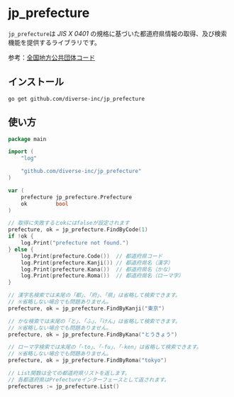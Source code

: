 # jp_prefecture

`jp_prefecture`は _JIS X 0401_ の規格に基づいた都道府県情報の取得、及び検索機能を提供するライブラリです。

参考：[全国地方公共団体コード](https://ja.wikipedia.org/wiki/%E5%85%A8%E5%9B%BD%E5%9C%B0%E6%96%B9%E5%85%AC%E5%85%B1%E5%9B%A3%E4%BD%93%E3%82%B3%E3%83%BC%E3%83%89)

## インストール

```
go get github.com/diverse-inc/jp_prefecture
```

## 使い方

```go
package main

import (
	"log"

	"github.com/diverse-inc/jp_prefecture"
)

var (
	prefecture jp_prefecture.Prefecture
	ok         bool
)

// 取得に失敗するとokにはfalseが設定されます
prefecture, ok = jp_prefecture.FindByCode(1)
if !ok {
	log.Print("prefecture not found.")
} else {
	log.Print(prefecture.Code())  // 都道府県コード
	log.Print(prefecture.Kanji()) // 都道府県名（漢字）
	log.Print(prefecture.Kana())  // 都道府県名（かな）
	log.Print(prefecture.Roma())  // 都道府県名（ローマ字）
}

// 漢字名検索では末尾の「都」、「府」、「県」は省略して検索できます。
// ※省略しない場合でも問題ありません。
prefecture, ok = jp_prefecture.FindByKanji("東京")

// かな検索では末尾の「と」、「ふ」、「けん」は省略して検索できます。
// ※省略しない場合でも問題ありません。
prefecture, ok = jp_prefecture.FindByKana("とうきょう")

// ローマ字検索では末尾の「-to」、「-fu」、「-ken」は省略して検索できます。
// ※省略しない場合でも問題ありません。
prefecture, ok = jp_prefecture.FindByRoma("tokyo")

// List関数は全ての都道府県リストを返します。
// 各都道府県はPrefectureインターフェースとして返されます。
prefectures := jp_prefecture.List()
```
